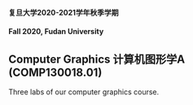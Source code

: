 #### 复旦大学2020-2021学年秋季学期

#### Fall 2020, Fudan University

## Computer Graphics 计算机图形学A (COMP130018.01)

Three labs of our computer graphics course.